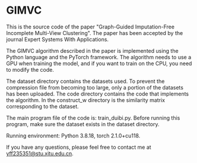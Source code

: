 # GIMVC
This is the source code of the paper "Graph-Guided Imputation-Free Incomplete Multi-View Clustering". The paper has been accepted by the journal Expert Systems With Applications.

The GIMVC algorithm described in the paper is implemented using the Python language and the PyTorch framework. The algorithm needs to use a GPU when training the model, and if you want to train on the CPU, you need to modify the code.

The dataset directory contains the datasets used. To prevent the compression file from becoming too large, only a portion of the datasets has been uploaded. The code directory contains the code that implements the algorithm. In the construct_w directory is the similarity matrix corresponding to the dataset.

The main program file of the code is: train_duibi.py. Before running this program, make sure the dataset exists in the dataset directory.

Running environment: Python 3.8.18, torch 2.1.0+cu118.

If you have any questions, please feel free to contact me at yff235351@stu.xjtu.edu.cn.
